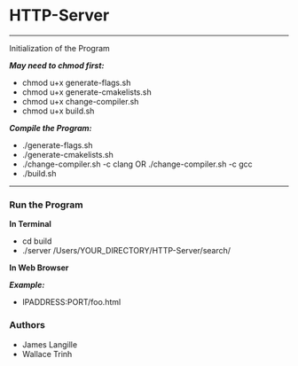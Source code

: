 # HTTP-Server

---
Initialization of the Program

***May need to chmod first:***
- chmod u+x generate-flags.sh
- chmod u+x generate-cmakelists.sh
- chmod u+x change-compiler.sh
- chmod u+x build.sh

***Compile the Program:***
- ./generate-flags.sh
- ./generate-cmakelists.sh
- ./change-compiler.sh -c clang OR ./change-compiler.sh -c gcc
- ./build.sh
---

### Run the Program

**In Terminal**

- cd build
- ./server <IPADDRESS> <PORT> /Users/YOUR_DIRECTORY/HTTP-Server/search/

**In Web Browser**

***Example:***

- IPADDRESS:PORT/foo.html

### Authors
- James Langille
- Wallace Trinh
